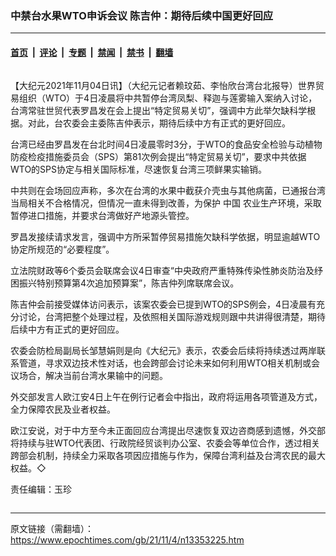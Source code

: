### 中禁台水果WTO申诉会议 陈吉仲：期待后续中国更好回应

---

#### [首页](../../../..?n13353225) &nbsp;|&nbsp; [评论](../../../../../epoch-comment?n13353225) &nbsp;|&nbsp; [专题](../../../../../epoch-special?n13353225) &nbsp;|&nbsp; [禁闻](../../../../../epoch-news?n13353225) &nbsp;|&nbsp; [禁书](../../../../../books?n13353225) &nbsp;|&nbsp; [翻墙](https://github.com/gfw-breaker/nogfw/blob/master/README.md?n13353225)


<div class="column" id="artbody" itemprop="articleBody">
 <!-- article content begin -->
 <p>
  【大纪元2021年11月04日讯】（大纪元记者赖玟茹、李怡欣台湾台北报导）世界贸易组织（WTO）于4日凌晨将中共暂停台湾凤梨、释迦与莲雾输入案纳入讨论，台湾常驻世贸代表罗昌发在会上提出“特定贸易关切”，强调中方此举欠缺科学根据。对此，台农委会主委陈吉仲表示，期待后续中方有正式的更好回应。
 </p>
 <p>
  台湾已经由罗昌发在台北时间4日凌晨零时3分，于WTO的食品安全检验与动植物防疫检疫措施委员会（SPS）第81次例会提出“特定贸易关切”，要求中共依据WTO的SPS协定与相关国际标准，尽速恢复台湾三项鲜果实输销。
 </p>
 <p>
  中共则在会场回应声称，多次在台湾的水果中截获介壳虫与其他病菌，已通报台湾当局相关不合格情况，但情况一直未得到改善，为保护
  <ok href="https://www.epochtimes.com/gb/tag/%E4%B8%AD%E5%9B%BD.html">
   中国
  </ok>
  农业生产环境，采取暂停进口措施，并要求台湾做好产地源头管控。
 </p>
 <p>
  罗昌发接续请求发言，强调中方所采暂停贸易措施欠缺科学依据，明显逾越WTO协定所规范的“必要程度”。
 </p>
 <p>
  立法院财政等6个委员会联席会议4日审查“中央政府严重特殊传染性肺炎防治及纾困振兴特别预算第4次追加预算案”，陈吉仲列席联席会议。
 </p>
 <p>
  陈吉仲会前接受媒体访问表示，该案农委会已提到WTO的SPS例会，4日凌晨有充分讨论，台湾把整个处理过程，及依照相关国际游戏规则跟中共讲得很清楚，期待后续中方有正式的更好回应。
 </p>
 <p>
  农委会防检局副局长邹慧娟则是向《大纪元》表示，农委会后续将持续透过两岸联系管道，寻求双边技术性对话，也会跨部会讨论未来如何利用WTO相关机制或会议场合，解决当前台湾水果输中的问题。
 </p>
 <p>
  外交部发言人欧江安4日上午在例行记者会中指出，政府将运用各项管道及方式，全力保障农民及业者权益。
 </p>
 <p>
  欧江安说，对于中方至今未正面回应台湾提出尽速恢复双边咨商感到遗憾，外交部将持续与驻WTO代表团、行政院经贸谈判办公室、农委会等单位合作，透过相关跨部会机制，持续全力采取各项因应措施与作为，保障台湾利益及台湾农民的最大权益。◇
 </p>
 <p>
  责任编辑：玉珍
 </p>
 <!-- article content end -->
</div>


---

原文链接（需翻墙）：https://www.epochtimes.com/gb/21/11/4/n13353225.htm